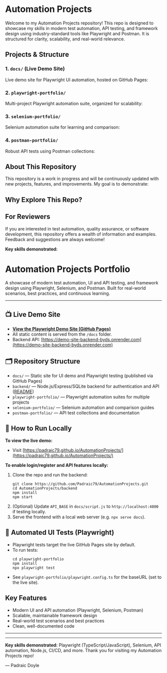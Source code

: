 # Automation Projects

Welcome to my Automation Projects repository! This repo is designed to showcase my skills in modern test automation, API testing, and framework design using industry-standard tools like Playwright and Postman. It is structured for clarity, scalability, and real-world relevance.

## Projects & Structure

### 1. `docs/` (Live Demo Site)

Live demo site for Playwright UI automation, hosted on GitHub Pages:

### 2. `playwright-portfolio/`

Multi-project Playwright automation suite, organized for scalability:

### 3. `selenium-portfolio/`

Selenium automation suite for learning and comparison:

### 4. `postman-portfolio/`

Robust API tests using Postman collections:

## About This Repository

This repository is a work in progress and will be continuously updated with new projects, features, and improvements. My goal is to demonstrate:

## Why Explore This Repo?

## For Reviewers

If you are interested in test automation, quality assurance, or software development, this repository offers a wealth of information and examples. Feedback and suggestions are always welcome!

**Key skills demonstrated:**

# Automation Projects Portfolio

A showcase of modern test automation, UI and API testing, and framework design using Playwright, Selenium, and Postman. Built for real-world scenarios, best practices, and continuous learning.

---

## 📺 Live Demo Site

- **[View the Playwright Demo Site (GitHub Pages)](https://padraic79.github.io/AutomationProjects/)**
- All static content is served from the `/docs` folder.
- Backend API: [https://demo-site-backend-byds.onrender.com](https://demo-site-backend-byds.onrender.com)

## 🗂️ Repository Structure

- `docs/` — Static site for UI demo and Playwright testing (published via GitHub Pages)
- `backend/` — Node.js/Express/SQLite backend for authentication and API ([README](backend/README.md))
- `playwright-portfolio/` — Playwright automation suites for multiple projects
- `selenium-portfolio/` — Selenium automation and comparison guides
- `postman-portfolio/` — API test collections and documentation

## 🚀 How to Run Locally

**To view the live demo:**

- Visit [https://padraic79.github.io/AutomationProjects/](https://padraic79.github.io/AutomationProjects/)

**To enable login/register and API features locally:**

1. Clone the repo and run the backend:
   ```
   git clone https://github.com/Padraic79/AutomationProjects.git
   cd AutomationProjects/backend
   npm install
   npm start
   ```
2. (Optional) Update `API_BASE` in `docs/script.js` to `http://localhost:4000` if testing locally.
3. Serve the frontend with a local web server (e.g. `npx serve docs`).

## 🧪 Automated UI Tests (Playwright)

- Playwright tests target the live GitHub Pages site by default.
- To run tests:
  ```
  cd playwright-portfolio
  npm install
  npx playwright test
  ```
- See `playwright-portfolio/playwright.config.ts` for the baseURL (set to the live site).

## Key Features

- Modern UI and API automation (Playwright, Selenium, Postman)
- Scalable, maintainable framework design
- Real-world test scenarios and best practices
- Clean, well-documented code

---

---

**Key skills demonstrated:** Playwright (TypeScript/JavaScript), Selenium, API automation, Node.js, CI/CD, and more.
Thank you for visiting my Automation Projects repo!

— Padraic Doyle

